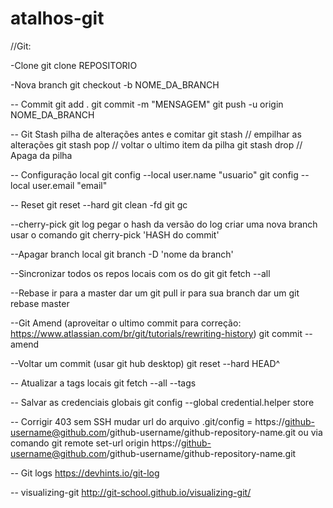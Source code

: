 # atalhos-git

//Git:

-Clone
git clone REPOSITORIO

-Nova branch
git checkout -b NOME_DA_BRANCH

-- Commit
git add .
git commit -m "MENSAGEM"
git push -u origin NOME_DA_BRANCH

-- Git Stash pilha de alterações antes e comitar
git stash // empilhar as alterações
git stash pop // voltar o ultimo item da pilha
git stash drop // Apaga da pilha

-- Configuração local
git config --local user.name "usuario"
git config --local user.email "email"

-- Reset
git reset --hard
git clean -fd
git gc

--cherry-pick
git log
pegar o hash da versão do log
criar uma nova branch
usar o comando git cherry-pick 'HASH do commit'

--Apagar branch local
git branch -D 'nome da branch'

--Sincronizar todos os repos locais com os do git
git fetch --all

--Rebase
ir para a master
dar um git pull
ir para sua branch
dar um git rebase master

--Git Amend (aproveitar o ultimo commit para correção: https://www.atlassian.com/br/git/tutorials/rewriting-history)
git commit --amend 

--Voltar um commit (usar git hub desktop)
git reset --hard HEAD^

-- Atualizar a tags locais
git fetch --all --tags 

-- Salvar as credenciais globais
git config --global credential.helper store

-- Corrigir 403 sem SSH
mudar url do arquivo .git/config = https://github-username@github.com/github-username/github-repository-name.git
ou via comando
git remote set-url origin https://github-username@github.com/github-username/github-repository-name.git

-- Git logs
https://devhints.io/git-log

-- visualizing-git
http://git-school.github.io/visualizing-git/
